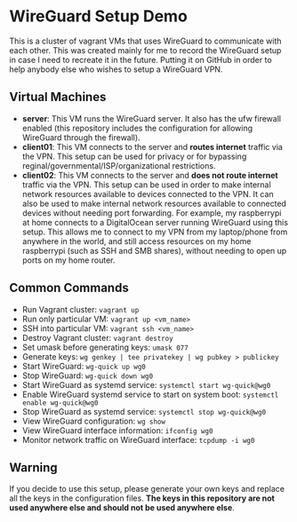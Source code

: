 WireGuard Setup Demo
====================

This is a cluster of vagrant VMs that uses WireGuard to communicate with each other. This was created mainly for me to record the WireGuard setup in case I need to recreate it in the future. Putting it on GitHub in order to help anybody else who wishes to setup a WireGuard VPN.

Virtual Machines
----------------

- **server**: This VM runs the WireGuard server. It also has the ufw firewall enabled (this repository includes the configuration for allowing WireGuard through the firewall).
- **client01**: This VM connects to the server and **routes internet** traffic via the VPN. This setup can be used for privacy or for bypassing reginal/governmental/ISP/organizational restrictions. 
- **client02**: This VM connects to the server and **does not route internet** traffic via the VPN. This setup can be used in order to make internal network resources available to devices connected to the VPN. It can also be used to make internal network resources available to connected devices without needing port forwarding. For example, my raspberrypi at home connects to a DigitalOcean server running WireGuard using this setup. This allows me to connect to my VPN from my laptop/phone from anywhere in the world, and still access resources on my home raspberrypi (such as SSH and SMB shares), without needing to open up ports on my home router. 

Common Commands
---------------

- Run Vagrant cluster: `vagrant up`
- Run only particular VM: `vagrant up <vm_name>`
- SSH into particular VM: `vagrant ssh <vm_name>`
- Destroy Vagrant cluster: `vagrant destroy`
- Set umask before generating keys: `umask 077`
- Generate keys: `wg genkey | tee privatekey | wg pubkey > publickey`
- Start WireGuard: `wg-quick up wg0`
- Stop WireGuard: `wg-quick down wg0`
- Start WireGuard as systemd service: `systemctl start wg-quick@wg0`
- Enable WireGuard systemd service to start on system boot: `systemctl enable wg-quick@wg0`
- Stop WireGuard as systemd service: `systemctl stop wg-quick@wg0`
- View WireGuard configuration: `wg show`
- View WireGuard interface information: `ifconfig wg0`
- Monitor network traffic on WireGuard interface: `tcpdump -i wg0`

Warning
-------

If you decide to use this setup, please generate your own keys and replace all the keys in the configuration files. **The keys in this repository are not used anywhere else and should not be used anywhere else**. 

